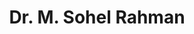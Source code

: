 ---
order: 1

title: "Dr. M. Sohel Rahman"

draft: false

bg_image: "images/backgrounds/page-title.jpg"

image: "images/executives/sohel-sir.jpg"

designation: "Chapter Advisor"

contact:
  # contact item loop
  - name : "msrahman@cse.buet.ac.bd"
    icon : "ti-email" # icon pack : https://themify.me/themify-icons
    link : "mailto:clarkmalik@email.com"

  - name : "IEEE ID: 93951627"
    icon : "ti-world" # icon pack : https://themify.me/themify-icons
    link : "#93951627"

# type
type: "executives"
---